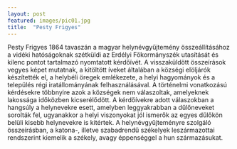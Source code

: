 ```yaml
---
layout: post
featured: images/pic01.jpg
title:  "Pesty Frigyes"
---
```


Pesty Frigyes 1864 tavaszán a magyar helynévgyűjtemény összeállításához a vidéki hatóságoknak szétküldi az Erdélyi Főkormányszék utasítását és kilenc pontot tartalmazó nyomtatott kérdőívét. A visszaküldött összeírások vegyes képet mutatnak,  a kitöltött íveket általában a községi elöljárók készítették el, a helybéli öregek emlékezete, a helyi hagyományok és a település régi iratállományának felhasználásával. A történelmi vonatkozású kérdésekre többnyire azok a községek nem válaszoltak, amelyeknek lakossága időközben kicserélődött. A kérdőívekre adott válaszokban a hangsúly a helynevekre esett, amelyben leggyakrabban a dűlőneveket sorolták fel, ugyanakkor a helyi viszonyokat jól ismerők az egyes dűlőkön belüli kisebb helynevekre is kitértek. A helynévgyűjteményre szolgáló összeírásban, a katona-, illetve szabadrendű székelyek leszármazottai rendszerint kiemelik a székely, avagy éppenséggel a hun származásukat.
